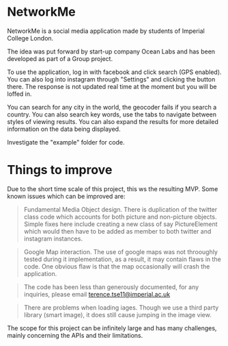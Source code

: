 NetworkMe
=========

NetworkMe is a social media application made by students of Imperial College London.

The idea was put forward by start-up company Ocean Labs and has been developed
as part of a Group project.

To use the application, log in with facebook and click search (GPS enabled).
You can also log into instagram through "Settings" and clicking the button there.
The response is not updated real time at the moment but you will be loffed in.

You can search for any city in the world, the geocoder fails if you search a country.
You can also search key words, use the tabs to navigate between styles of viewing
results. You can also expand the results for more detailed information on the data being displayed.

Investigate the "example" folder for code.


Things to improve
=================
Due to the short time scale of this project, this ws the resulting MVP. Some known issues which can be improved are:
> Fundamental Media Object design. There is duplication of the twitter class code which accounts for both picture
  and non-picture objects. Simple fixes here include creating a new class of say PictureElement which would then have to
  be added as member to both twitter and instagram instances.
  
> Google Map interaction. The use of google maps was not throoughly tested during it implementation, as a result, it may    contain flaws in the code. One obvious flaw is that the map occasionally will crash the application.

> The code has been less than generously documented, for any inquiries, please email terence.tse11@imperial.ac.uk

> There are problems when loading iages. Though we use a third party library (smart image), it does still cause
  jumping in the image view.

The scope for this project can be infinitely large and has many challenges, mainly concerning the APIs and their limitations.
